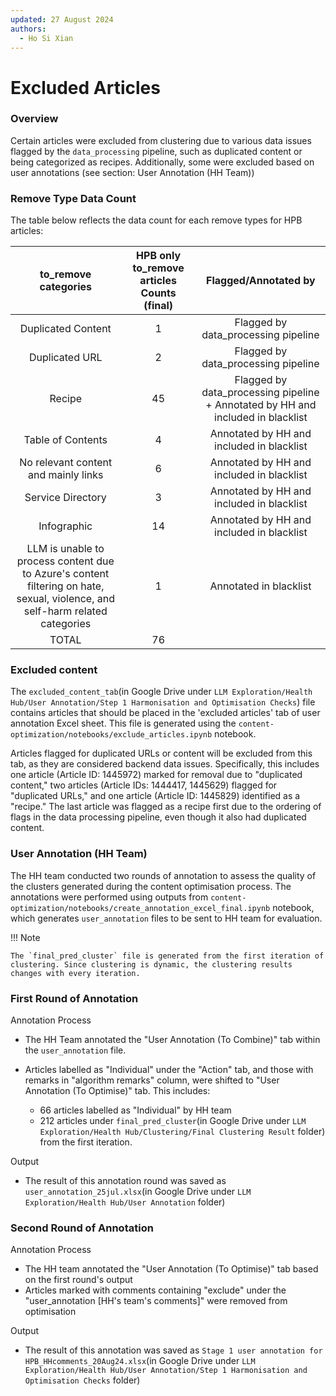 ```yaml
---
updated: 27 August 2024
authors:
  - Ho Si Xian
---
```


# Excluded Articles

### Overview

Certain articles were excluded from clustering due to various data issues flagged by the `data_processing` pipeline, such as duplicated content or being categorized as recipes. Additionally, some were excluded based on user annotations (see section: User Annotation (HH Team))

### Remove Type Data Count

The table below reflects the data count for each remove types for HPB articles:

|                                                     to_remove categories                                                      | HPB only to_remove articles Counts (final) |                              Flagged/Annotated by                               |
| :---------------------------------------------------------------------------------------------------------------------------: | :----------------------------------------: | :-----------------------------------------------------------------------------: |
|                                                      Duplicated Content                                                       |                     1                      |                       Flagged by data_processing pipeline                       |
|                                                        Duplicated URL                                                         |                     2                      |                       Flagged by data_processing pipeline                       |
|                                                            Recipe                                                             |                     45                     | Flagged by data_processing pipeline + Annotated by HH and included in blacklist |
|                                                       Table of Contents                                                       |                     4                      |                    Annotated by HH and included in blacklist                    |
|                                             No relevant content and mainly links                                              |                     6                      |                    Annotated by HH and included in blacklist                    |
|                                                       Service Directory                                                       |                     3                      |                    Annotated by HH and included in blacklist                    |
|                                                          Infographic                                                          |                     14                     |                    Annotated by HH and included in blacklist                    |
| LLM is unable to process content due to Azure's content filtering on hate, sexual, violence, and self-harm related categories |                     1                      |                             Annotated in blacklist                              |
|                                                             TOTAL                                                             |                     76                     |

### Excluded content

The `excluded_content_tab`(in Google Drive under `LLM Exploration/Health Hub/User Annotation/Step 1 Harmonisation and Optimisation Checks`) file contains articles that should be placed in the 'excluded articles' tab of user annotation Excel sheet. This file is generated using the `content-optimization/notebooks/exclude_articles.ipynb` notebook.

Articles flagged for duplicated URLs or content will be excluded from this tab, as they are considered backend data issues. Specifically, this includes one article (Article ID: 1445972) marked for removal due to "duplicated content," two articles (Article IDs: 1444417, 1445629) flagged for "duplicated URLs," and one article (Article ID: 1445829) identified as a "recipe." The last article was flagged as a recipe first due to the ordering of flags in the data processing pipeline, even though it also had duplicated content.

### User Annotation (HH Team)

The HH team conducted two rounds of annotation to assess the quality of the clusters generated during the content optimisation process. The annotations were performed using outputs from `content-optimization/notebooks/create_annotation_excel_final.ipynb` notebook, which generates `user_annotation` files to be sent to HH team for evaluation.

!!! Note

    The `final_pred_cluster` file is generated from the first iteration of clustering. Since clustering is dynamic, the clustering results changes with every iteration.

### First Round of Annotation

Annotation Process

- The HH Team annotated the "User Annotation (To Combine)" tab within the `user_annotation` file.
- Articles labelled as "Individual" under the "Action" tab, and those with remarks in "algorithm remarks" column, were shifted to "User Annotation (To Optimise)" tab. This includes:

  - 66 articles labelled as "Individual" by HH team
  - 212 articles under `final_pred_cluster`(in Google Drive under `LLM Exploration/Health Hub/Clustering/Final Clustering Result` folder) from the first iteration.

Output

- The result of this annotation round was saved as `user_annotation_25jul.xlsx`(in Google Drive under `LLM Exploration/Health Hub/User Annotation` folder)

### Second Round of Annotation

Annotation Process

- The HH team annotated the "User Annotation (To Optimise)" tab based on the first round's output
- Articles marked with comments containing "exclude" under the "user_annotation [HH's team's comments]" were removed from optimisation

Output

- The result of this annotation was saved as `Stage 1 user annotation for HPB_HHcomments_20Aug24.xlsx`(in Google Drive under `LLM Exploration/Health Hub/User Annotation/Step 1 Harmonisation and Optimisation Checks` folder)

